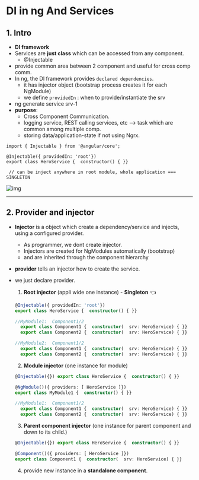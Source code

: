 # DI in ng And Services
## 1. Intro
- **DI framework**
- Services are **just class** which can be accessed from any component. 
  - @Injectable
- provide common area between 2 component and useful for cross comp comm.
- In ng, the DI framework provides `declared dependencies`. 
  - it has injector object (bootstrap process creates it for each NgModule)
  - we define `providedIn`  : when to provide/instantiate the srv
- ng generate service srv-1
- **purpose**:
  - Cross Component Communication.
  - logging service, REST calling services, etc --> task which are common among multiple comp.
  - storing data/application-state if not using Ngrx.
```
import { Injectable } from '@angular/core';

@Injectable({ providedIn: 'root'})
export class HeroService {  constructor() { }}

 // can be inject anywhere in root module, whole application === SINGLETON
```
![img](https://github.com/lekhrajdinkar/NG6/blob/master/notes/assets/srv/01.jpg)

---
## 2. Provider and injector
- **Injector** is a object which create a dependency/service and injects, using a configured provider.
  - As programmer, we dont create injector.
  - Injectors are created for NgModules automatically (bootstrap)
  - and are inherited through the component hierarchy
  
- **provider** tells an injector how to create the service.
- we just declare provider.
  1. **Root injector** (appli wide one instance) - **Singleton** :point_left:
  ```typescript
  @Injectable({ providedIn: 'root'})
  export class HeroService {  constructor() { }}
  
  //MyModule1:  Component1/2
    export class Component1 {  constructor(  srv: HeroService) { }}
    export class Component2 {  constructor(  srv: HeroService) { }}
  
  //MyModule2:  Component1/2
    export class Component1 {  constructor(  srv: HeroService) { }}
    export class Component2 {  constructor(  srv: HeroService) { }}
  ```
  2. **Module injector** (one instance for module)
  ```typescript
  @Injectable({}) export class HeroService {  constructor() { }}
  
  @NgModule()({ providers: [ HeroService ]})
  export class MyModule1 {  constructor() { }}
  
  //MyModule1:  Component1/2
    export class Component1 {  constructor(  srv: HeroService) { }}
    export class Component2 {  constructor(  srv: HeroService) { }}
  ```
  3. **Parent component injector** (one instance for parent component and down to its child.)
  ```typescript
  @Injectable({}) export class HeroService {  constructor() { }}
  
  @Component()({ providers: [ HeroService ]})
  export class Component1 {  constructor(  srv: HeroService) { }}
  ```
  4. provide new instance in a **standalone component**.
  ```typescript

  ```



